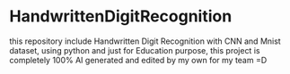 # HandwrittenDigitRecognition
this repository include Handwritten Digit Recognition with CNN and Mnist dataset, using python and just for Education purpose, this project is completely 100% AI generated and edited by my own for my team =D
